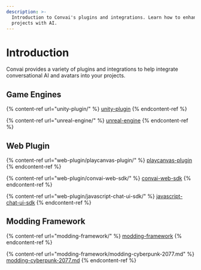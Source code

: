```yaml
---
description: >-
  Introduction to Convai's plugins and integrations. Learn how to enhance your
  projects with AI.
---
```


# Introduction

Convai provides a variety of plugins and integrations to help integrate conversational AI and avatars into your projects.&#x20;

## Game Engines

{% content-ref url="unity-plugin/" %}
[unity-plugin](unity-plugin/)
{% endcontent-ref %}

{% content-ref url="unreal-engine/" %}
[unreal-engine](unreal-engine/)
{% endcontent-ref %}

## &#x20;Web Plugin

{% content-ref url="web-plugin/playcanvas-plugin/" %}
[playcanvas-plugin](web-plugin/playcanvas-plugin/)
{% endcontent-ref %}

{% content-ref url="web-plugin/convai-web-sdk/" %}
[convai-web-sdk](web-plugin/convai-web-sdk/)
{% endcontent-ref %}

{% content-ref url="web-plugin/javascript-chat-ui-sdk/" %}
[javascript-chat-ui-sdk](web-plugin/javascript-chat-ui-sdk/)
{% endcontent-ref %}

## Modding Framework

{% content-ref url="modding-framework/" %}
[modding-framework](modding-framework/)
{% endcontent-ref %}

{% content-ref url="modding-framework/modding-cyberpunk-2077.md" %}
[modding-cyberpunk-2077.md](modding-framework/modding-cyberpunk-2077.md)
{% endcontent-ref %}

